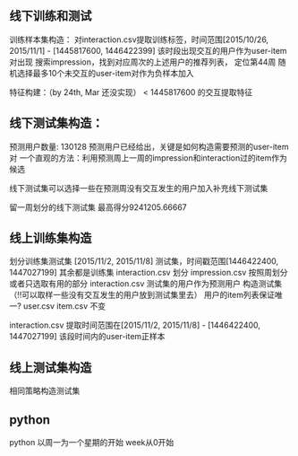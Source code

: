线下训练和测试
------------
训练样本集构造：
对interaction.csv提取训练标签，时间范围[2015/10/26, 2015/11/1] - [1445817600, 1446422399]
该时段出现交互的用户作为user-item对出现
搜索impression，找到对应周次的上述用户的推荐列表，
定位第44周
随机选择最多10个未交互的user-item对作为负样本加入


特征构建：（by 24th, Mar 还没实现）
< 1445817600 的交互提取特征

线下测试集构造：
---------
预测用户数量: 130128
预测用户已经给出，关键是如何构造需要预测的user-item对
一个直观的方法：利用预测周上一周的impression和interaction过的item作为候选

线下测试集可以选择一些在预测周没有交互发生的用户加入补充线下测试集

留一周划分的线下测试集 最高得分9241205.66667


线上训练集构造
---------
划分训练集测试集
[2015/11/2, 2015/11/8] 测试集，时间戳范围[1446422400, 1447027199]
其余都是训练集 
interaction.csv 划分
impression.csv 按照周划分或者只选取有用的部分 
interaction.csv 测试集的用户作为预测用户 构造测试集（!!可以取样一些没有交互发生的用户放到测试集里去）
用户的item列表保证唯一?
user.csv item.csv 不变

interaction.csv 提取时间范围在[2015/11/2, 2015/11/8] - [1446422400, 1447027199]
该段时间内的user-item正样本

线上测试集构造
----------
相同策略构造测试集


python
----
python 以周一为一个星期的开始
	   week从0开始
